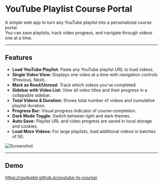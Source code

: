 # YouTube Playlist Course Portal

A simple web app to turn any YouTube playlist into a personalized course portal.  
You can save playlists, track video progress, and navigate through videos one at a time.  

---

## Features

- **Load YouTube Playlist:** Paste any YouTube playlist URL to load videos.
- **Single Video View:** Displays one video at a time with navigation controls (Previous, Next).
- **Mark as Read/Unread:** Track which videos you've completed.
- **Sidebar with Video List:** View all video titles and their progress in a collapsible sidebar.
- **Total Videos & Duration:** Shows total number of videos and cumulative playlist duration.
- **Progress Bar:** Visual progress indicator of course completion.
- **Dark Mode Toggle:** Switch between light and dark themes.
- **Auto Save:** Playlist URL and video progress are saved in local storage and cookies.
- **Load More Videos:** For large playlists, load additional videos in batches of 50.

![Screenshot](https://github.com/user-attachments/assets/744648bf-577e-4103-8eec-6a6c0ad162c7)


---

## Demo

https://ravilpatel.github.io/youtube-to-course/
